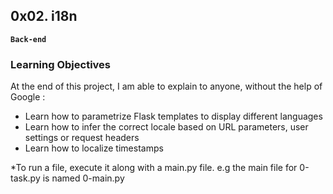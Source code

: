 ## 0x02. i18n
**`Back-end`** 

### Learning Objectives
At the end of this project, I am able to explain to anyone, without the help of
Google :
* Learn how to parametrize Flask templates to display different languages
* Learn how to infer the correct locale based on URL parameters, user settings or request headers
* Learn how to localize timestamps

*To run a file, execute it along with a main.py file. e.g the main file for
 0-task.py is named 0-main.py
